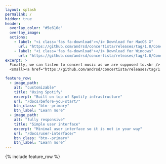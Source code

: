 ```yaml
---
layout: splash
permalink: /
hidden: true
header:
  overlay_color: "#5e616c"
  overlay_image:
  actions:
    - label: "<i class='fas fa-download'></i> Download for MacOS X"
      url: "https://github.com/andrsd/concertista/releases/tag/1.0/Concertista-1.0.pkg"
    - label: "<i class='fas fa-download'></i> Download for Windows"
      url: "https://github.com/andrsd/concertista/releases/tag/1.0/Concertista-1.0.zip"
excerpt: >
  Finally, we can listen to concert music as we are supposed to.<br />
  <small><a href="https://github.com/andrsd/concertista/releases/tag/1.0">Latest release v1.0</a></small>

feature_row:
  - image_path:
    alt: "customizable"
    title: "Using Spotify"
    excerpt: "Built on top of Spotify infrastructure"
    url: "/docs/before-you-start/"
    btn_class: "btn--primary"
    btn_label: "Learn more"
  - image_path:
    alt: "fully responsive"
    title: "Simple user interface"
    excerpt: "Minimal user interface so it is not in your way"
    url: "/docs/user-interface/"
    btn_class: "btn--primary"
    btn_label: "Learn more"
---
```


{% include feature_row %}
